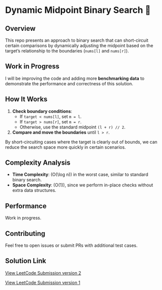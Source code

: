 # Dynamic Midpoint Binary Search 🚀

## Overview

This repo presents an approach to binary search that can short-circuit certain comparisons by dynamically adjusting the midpoint based on the target’s relationship to the boundaries (`nums[l]` and `nums[r]`).

## Work in Progress

I will be improving the code and adding more **benchmarking data** to demonstrate the performance and correctness of this solution.

## How It Works

1. **Check boundary conditions**:
   - If `target < nums[l]`, set `m = l`.
   - If `target > nums[r]`, set `m = r`.
   - Otherwise, use the standard midpoint `(l + r) // 2`.
2. **Compare and move the boundaries** until `l > r`.

By short-circuiting cases where the target is clearly out of bounds, we can reduce the search space more quickly in certain scenarios.

## Complexity Analysis

- **Time Complexity**: \(O(\log n)\) in the worst case, similar to standard binary search.
- **Space Complexity**: \(O(1)\), since we perform in-place checks without extra data structures.

## Performance

Work in progress.

## Contributing

Feel free to open issues or submit PRs with additional test cases.

## Solution Link

[View LeetCode Submission version 2](https://leetcode.com/problems/binary-search/submissions/1525837756)

[View LeetCode Submission version 1](https://leetcode.com/submissions/detail/1524739686/)
